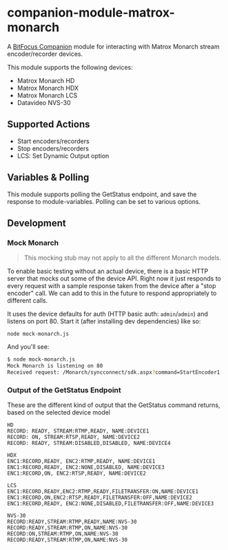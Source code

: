 # companion-module-matrox-monarch

A [BitFocus Companion](https://bitfocus.io/companion/) module for interacting
with Matrox Monarch stream encoder/recorder devices.

This module supports the following devices:
- Matrox Monarch HD
- Matrox Monarch HDX
- Matrox Monarch LCS
- Datavideo NVS-30

## Supported Actions

- Start encoders/recorders
- Stop encoders/recorders
- LCS: Set Dynamic Output option

## Variables & Polling

This module supports polling the GetStatus endpoint, and save the response to module-variables. Polling can be set to various options.

## Development

### Mock Monarch

> This mocking stub may not apply to all the different Monarch models.

To enable basic testing without an actual device, there is a basic HTTP server
that mocks out some of the device API. Right now it just responds to every
request with a sample response taken from the device after a "stop encoder"
call. We can add to this in the future to respond appropriately to different
calls.

It uses the device defaults for auth (HTTP basic auth: `admin`/`admin`) and
listens on port 80. Start it (after installing dev dependencies) like so:

```
node mock-monarch.js
```

And you'll see:

```bash
$ node mock-monarch.js
Mock Monarch is listening on 80
Received request: /Monarch/syncconnect/sdk.aspx?command=StartEncoder1
```

### Output of the GetStatus Endpoint

These are the different kind of output that the GetStatus command returns, based on the selected device model

```
HD
RECORD: READY, STREAM:RTMP,READY, NAME:DEVICE1
RECORD: ON, STREAM:RTSP,READY, NAME:DEVICE2
RECORD: READY, STREAM:DISABLED,DISABLED, NAME:DEVICE4

HDX
ENC1:RECORD,READY, ENC2:RTMP,READY, NAME:DEVICE1
ENC1:RECORD,READY, ENC2:NONE,DISABLED, NAME:DEVICE3
ENC1:RECORD,ON, ENC2:RTSP,READY, NAME:DEVICE2

LCS
ENC1:RECORD,READY,ENC2:RTMP,READY,FILETRANSFER:ON,NAME:DEVICE1
ENC1:RECORD,ON,ENC2:RTSP,READY,FILETRANSFER:OFF,NAME:DEVICE2
ENC1:RECORD,READY, ENC2:NONE,DISABLED,FILETRANSFER:OFF,NAME:DEVICE3

NVS-30
RECORD:READY,STREAM:RTMP,READY,NAME:NVS-30
RECORD:READY,STREAM:RTMP,ON,NAME:NVS-30
RECORD:ON,STREAM:RTMP,ON,NAME:NVS-30
RECORD:READY,STREAM:RTMP,ON,NAME:NVS-30
```